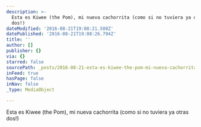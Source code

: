 ```yaml
---
description: >-
  Esta es Kiwee (the Pom), mi nueva cachorrita (como si no tuviera ya otras
  dos!)
dateModified: '2016-08-21T19:08:21.508Z'
datePublished: '2016-08-21T19:08:26.794Z'
title: ''
author: []
publisher: {}
via: {}
starred: false
sourcePath: _posts/2016-08-21-esta-es-kiwee-the-pom-mi-nueva-cachorrita-como-si-no-tuv.md
inFeed: true
hasPage: false
inNav: false
_type: MediaObject

---
```

Esta es Kiwee (the Pom), mi nueva cachorrita (como si no tuviera ya otras dos!)